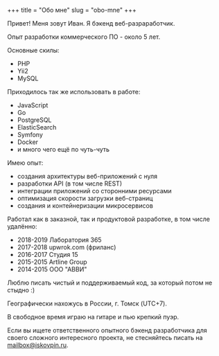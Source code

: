 +++
title = "Обо мне"
slug = "obo-mne"
+++

Привет! Меня зовут Иван. Я бэкенд веб-разраработчик.

Опыт разработки коммерческого ПО - около 5 лет.

Основные скилы:

* PHP
* Yii2
* MySQL

Приходилось так же использовать в работе:

* JavaScript
* Go 
* PostgreSQL 
* ElasticSearch 
* Symfony 
* Docker
* и много чего ещё по чуть-чуть

Имею опыт:

* создания архитектуры веб-приложений с нуля
* разработки API (в том числе REST)
* интеграции приложений со сторонними ресурсами
* оптимизация скорости загрузки веб-страниц
* создания и контейнеризации микросервисов

Работал как в заказной, так и продуктовой разработке, в том числе удалённо:

* 2018-2019 Лаборатория 365
* 2017-2018 upwrok.com (фриланс)
* 2016-2017 Студия 15
* 2015-2015 Artline Group
* 2014-2015 ООО "АВВИ"

Люблю писать чистый и поддерживаемый код, за который потом не стыдно :)

Географически нахожусь в России, г. Томск (UTC+7).

В свободное время играю на гитаре и пью крепкий пуэр.

Если вы ищете ответственного опытного бэкенд разработчика для своего сложного интересного проекта, 
не стесняйтесь писать на [mailbox@iskovpin.ru](mailto:mailbox@iskovpin.ru).
